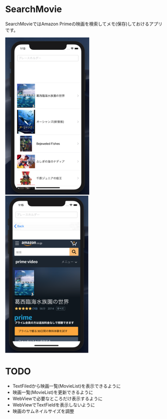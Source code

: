 # SearchMovie
SearchMovieではAmazon Primeの映画を検索してメモ(保存)しておけるアプリです。

<img src="https://github.com/zunda-pixel/SearchMovie/blob/master/screenshot1.png" height="500"> <img src="https://github.com/zunda-pixel/SearchMovie/blob/master/screenshot2.png" height="500">

# TODO

- TextFiledから映画一覧(MovieList)を表示できるように
- 映画一覧(MovieList)を更新できるように
- WebViewで必要なところだけ表示するように
- WebViewでTextFieldを表示しないように
- 映画のサムネイルサイズを調整

